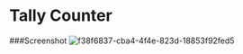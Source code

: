 # Tally Counter
 
 ###Screenshot
![f38f6837-cba4-4f4e-823d-18853f92fed5](https://user-images.githubusercontent.com/76779409/178857190-f3ec33bf-3856-4877-9613-77037fa2c926.png)
